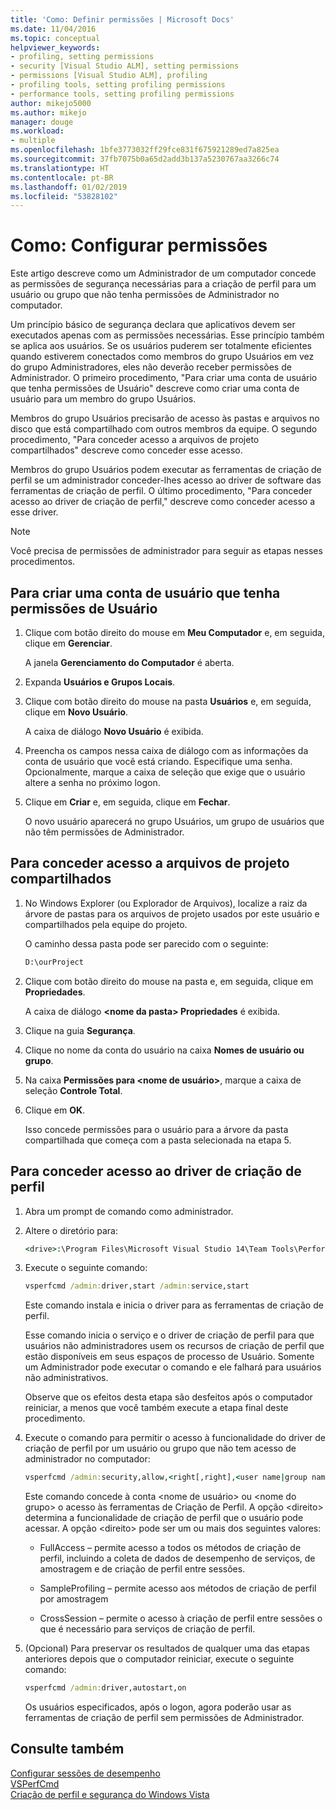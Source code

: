 ```yaml
---
title: 'Como: Definir permissões | Microsoft Docs'
ms.date: 11/04/2016
ms.topic: conceptual
helpviewer_keywords:
- profiling, setting permissions
- security [Visual Studio ALM], setting permissions
- permissions [Visual Studio ALM], profiling
- profiling tools, setting profiling permissions
- performance tools, setting profiling permissions
author: mikejo5000
ms.author: mikejo
manager: douge
ms.workload:
- multiple
ms.openlocfilehash: 1bfe3773032ff29fce831f675921289ed7a825ea
ms.sourcegitcommit: 37fb7075b0a65d2add3b137a5230767aa3266c74
ms.translationtype: HT
ms.contentlocale: pt-BR
ms.lasthandoff: 01/02/2019
ms.locfileid: "53828102"
---
```

# <a name="how-to-set-permissions"></a>Como: Configurar permissões

Este artigo descreve como um Administrador de um computador concede as permissões de segurança necessárias para a criação de perfil para um usuário ou grupo que não tenha permissões de Administrador no computador.

Um princípio básico de segurança declara que aplicativos devem ser executados apenas com as permissões necessárias. Esse princípio também se aplica aos usuários. Se os usuários puderem ser totalmente eficientes quando estiverem conectados como membros do grupo Usuários em vez do grupo Administradores, eles não deverão receber permissões de Administrador. O primeiro procedimento, "Para criar uma conta de usuário que tenha permissões de Usuário" descreve como criar uma conta de usuário para um membro do grupo Usuários.

Membros do grupo Usuários precisarão de acesso às pastas e arquivos no disco que está compartilhado com outros membros da equipe. O segundo procedimento, "Para conceder acesso a arquivos de projeto compartilhados" descreve como conceder esse acesso.

Membros do grupo Usuários podem executar as ferramentas de criação de perfil se um administrador conceder-lhes acesso ao driver de software das ferramentas de criação de perfil. O último procedimento, "Para conceder acesso ao driver de criação de perfil," descreve como conceder acesso a esse driver.

> [!NOTE]
> Você precisa de permissões de administrador para seguir as etapas nesses procedimentos.

## <a name="to-create-a-user-account-that-has-user-permissions"></a>Para criar uma conta de usuário que tenha permissões de Usuário

1. Clique com botão direito do mouse em **Meu Computador** e, em seguida, clique em **Gerenciar**.

     A janela **Gerenciamento do Computador** é aberta.

2. Expanda **Usuários e Grupos Locais**.

3. Clique com botão direito do mouse na pasta **Usuários** e, em seguida, clique em **Novo Usuário**.

     A caixa de diálogo **Novo Usuário** é exibida.

4. Preencha os campos nessa caixa de diálogo com as informações da conta de usuário que você está criando. Especifique uma senha. Opcionalmente, marque a caixa de seleção que exige que o usuário altere a senha no próximo logon.

5. Clique em **Criar** e, em seguida, clique em **Fechar**.

     O novo usuário aparecerá no grupo Usuários, um grupo de usuários que não têm permissões de Administrador.

## <a name="to-grant-access-to-shared-project-files"></a>Para conceder acesso a arquivos de projeto compartilhados

1. No Windows Explorer (ou Explorador de Arquivos), localize a raiz da árvore de pastas para os arquivos de projeto usados por este usuário e compartilhados pela equipe do projeto.

     O caminho dessa pasta pode ser parecido com o seguinte:

    ```cmd
    D:\ourProject
    ```

2. Clique com botão direito do mouse na pasta e, em seguida, clique em **Propriedades**.

     A caixa de diálogo **\<nome da pasta> Propriedades** é exibida.

3. Clique na guia **Segurança**.

4. Clique no nome da conta do usuário na caixa **Nomes de usuário ou grupo**.

5. Na caixa **Permissões para \<nome de usuário>**, marque a caixa de seleção **Controle Total**.

6. Clique em **OK**.

     Isso concede permissões para o usuário para a árvore da pasta compartilhada que começa com a pasta selecionada na etapa 5.

## <a name="to-grant-access-to-the-profiling-driver"></a>Para conceder acesso ao driver de criação de perfil

1. Abra um prompt de comando como administrador.

2. Altere o diretório para:

    ```cmd
    <drive>:\Program Files\Microsoft Visual Studio 14\Team Tools\Performance Tools
    ```

3. Execute o seguinte comando:

    ```cmd
    vsperfcmd /admin:driver,start /admin:service,start
    ```

     Este comando instala e inicia o driver para as ferramentas de criação de perfil.

     Esse comando inicia o serviço e o driver de criação de perfil para que usuários não administradores usem os recursos de criação de perfil que estão disponíveis em seus espaços de processo de Usuário. Somente um Administrador pode executar o comando e ele falhará para usuários não administrativos.

     Observe que os efeitos desta etapa são desfeitos após o computador reiniciar, a menos que você também execute a etapa final deste procedimento.

4. Execute o comando para permitir o acesso à funcionalidade do driver de criação de perfil por um usuário ou grupo que não tem acesso de administrador no computador:

    ```cmd
    vsperfcmd /admin:security,allow,<right[,right],<user name|group name>
    ```

     Este comando concede à conta \<nome de usuário> ou \<nome do grupo> o acesso às ferramentas de Criação de Perfil. A opção \<direito> determina a funcionalidade de criação de perfil que o usuário pode acessar. A opção \<direito> pode ser um ou mais dos seguintes valores:

    - FullAccess – permite acesso a todos os métodos de criação de perfil, incluindo a coleta de dados de desempenho de serviços, de amostragem e de criação de perfil entre sessões.

    - SampleProfiling – permite acesso aos métodos de criação de perfil por amostragem

    - CrossSession – permite o acesso à criação de perfil entre sessões o que é necessário para serviços de criação de perfil.

5. (Opcional) Para preservar os resultados de qualquer uma das etapas anteriores depois que o computador reiniciar, execute o seguinte comando:

    ```cmd
    vsperfcmd /admin:driver,autostart,on
    ```

   Os usuários especificados, após o logon, agora poderão usar as ferramentas de criação de perfil sem permissões de Administrador.

## <a name="see-also"></a>Consulte também

[Configurar sessões de desempenho](../profiling/configuring-performance-sessions.md)  
[VSPerfCmd](../profiling/vsperfcmd.md)  
[Criação de perfil e segurança do Windows Vista](../profiling/profiling-and-windows-vista-security.md)
